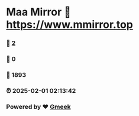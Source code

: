 # Maa Mirror :link: https://www.mmirror.top 
### :page_facing_up: [2](https://www.mmirror.top/tag.html) 
### :speech_balloon: 0 
### :hibiscus: 1893 
### :alarm_clock: 2025-02-01 02:13:42 
### Powered by :heart: [Gmeek](https://github.com/Meekdai/Gmeek)
